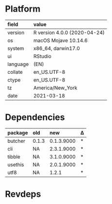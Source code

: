 # Platform

|field    |value                        |
|:--------|:----------------------------|
|version  |R version 4.0.0 (2020-04-24) |
|os       |macOS Mojave 10.14.6         |
|system   |x86_64, darwin17.0           |
|ui       |RStudio                      |
|language |(EN)                         |
|collate  |en_US.UTF-8                  |
|ctype    |en_US.UTF-8                  |
|tz       |America/New_York             |
|date     |2021-03-18                   |

# Dependencies

|package |old   |new        |Δ  |
|:-------|:-----|:----------|:--|
|butcher |0.1.3 |0.1.3.9000 |*  |
|cli     |NA    |2.3.1.9000 |*  |
|tibble  |NA    |3.1.0.9000 |*  |
|usethis |NA    |2.0.1.9000 |*  |
|utf8    |NA    |1.2.1      |*  |

# Revdeps

